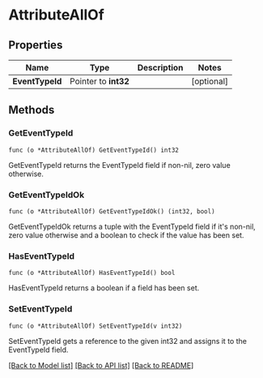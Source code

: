 # AttributeAllOf

## Properties

Name | Type | Description | Notes
------------ | ------------- | ------------- | -------------
**EventTypeId** | Pointer to **int32** |  | [optional] 

## Methods

### GetEventTypeId

`func (o *AttributeAllOf) GetEventTypeId() int32`

GetEventTypeId returns the EventTypeId field if non-nil, zero value otherwise.

### GetEventTypeIdOk

`func (o *AttributeAllOf) GetEventTypeIdOk() (int32, bool)`

GetEventTypeIdOk returns a tuple with the EventTypeId field if it's non-nil, zero value otherwise
and a boolean to check if the value has been set.

### HasEventTypeId

`func (o *AttributeAllOf) HasEventTypeId() bool`

HasEventTypeId returns a boolean if a field has been set.

### SetEventTypeId

`func (o *AttributeAllOf) SetEventTypeId(v int32)`

SetEventTypeId gets a reference to the given int32 and assigns it to the EventTypeId field.


[[Back to Model list]](../README.md#documentation-for-models) [[Back to API list]](../README.md#documentation-for-api-endpoints) [[Back to README]](../README.md)


